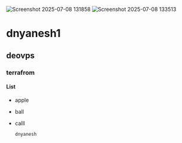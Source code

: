 ![Screenshot 2025-07-08 131858](https://github.com/user-attachments/assets/96f02850-629c-4ca2-b605-b45ae7ef1f8c)
![Screenshot 2025-07-08 133513](https://github.com/user-attachments/assets/f8ba6883-cd0b-42fc-8979-69eb08d3d418)

# dnyanesh1
## deovps

### terrafrom

#### List
- apple
- ball
- calll

  ````
  dnyanesh
  ````
